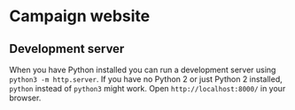 # Campaign website

## Development server
When you have Python installed you can run a development server using `python3 -m http.server`. If you have no Python 2 or just Python 2 installed, `python` instead of `python3` might work. Open `http://localhost:8000/` in your browser.
